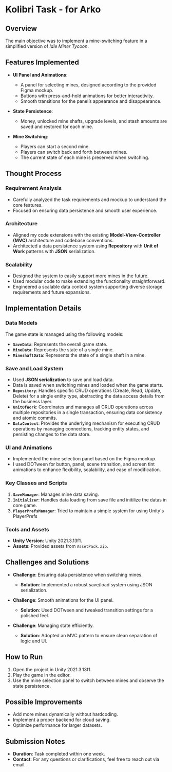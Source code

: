 # Kolibri Task - for Arko

## Overview
The main objective was to implement a mine-switching feature in a simplified version of *Idle Miner Tycoon*.

## Features Implemented
- **UI Panel and Animations**:
  - A panel for selecting mines, designed according to the provided Figma mockup.
  - Buttons with press-and-hold animations for better interactivity.
  - Smooth transitions for the panel’s appearance and disappearance.

- **State Persistence**:
  - Money, unlocked mine shafts, upgrade levels, and stash amounts are saved and restored for each mine.
    
- **Mine Switching**:
  - Players can start a second mine.
  - Players can switch back and forth between mines.
  - The current state of each mine is preserved when switching.




## Thought Process
### Requirement Analysis
- Carefully analyzed the task requirements and mockup to understand the core features.
- Focused on ensuring data persistence and smooth user experience.

### Architecture
- Aligned my code extensions with the existing **Model-View-Controller (MVC)** architecture and codebase conventions.
- Architected a data persistence system using **Repository** with **Unit of Work** patterns with **JSON** serialization.

### Scalability
- Designed the system to easily support more mines in the future.
- Used modular code to make extending the functionality straightforward.
- Engineered a scalable data context system supporting diverse storage requirements and future expansions.

## Implementation Details
### Data Models
The game state is managed using the following models:
- **`SaveData`**: Represents the overall game state.
- **`MineData`**: Represents the state of a single mine.
- **`MineshaftData`**: Represents the state of a single shaft in a mine.

### Save and Load System
- Used **JSON serialization** to save and load data.
- Data is saved when switching mines and loaded when the game starts.
- **`Repository`**: Handles specific CRUD operations (Create, Read, Update, Delete) for a single entity type, abstracting the data access details from the business layer.
- **`UnitOfWork`**: Coordinates and manages all CRUD operations across multiple repositories in a single transaction, ensuring data consistency and atomic commits.
- **`DataContext`**: Provides the underlying mechanism for executing CRUD operations by managing connections, tracking entity states, and persisting changes to the data store.

### UI and Animations
- Implemented the mine selection panel based on the Figma mockup.
- I used DOTween for button, panel, scene transition, and screen tint animations to enhance flexibility, scalability, and ease of modification.

### Key Classes and Scripts
1. **`SaveManager`**: Manages mine data saving.
2. **`Initializer`**: Handles data loading from save file and initilize the datas in core game.
3. **`PlayerPrefsManager`**: Tried to maintain a simple system for using Unity's PlayerPrefs

### Tools and Assets
- **Unity Version**: Unity 2021.3.13f1.
- **Assets**: Provided assets from `AssetPack.zip`.

## Challenges and Solutions
- **Challenge**: Ensuring data persistence when switching mines.
  - **Solution**: Implemented a robust save/load system using JSON serialization.

- **Challenge**: Smooth animations for the UI panel.
  - **Solution**: Used DOTween and tweaked transition settings for a polished feel.

- **Challenge**: Managing state efficiently.
  - **Solution**: Adopted an MVC pattern to ensure clean separation of logic and UI.

## How to Run
1. Open the project in Unity 2021.3.13f1.
2. Play the game in the editor.
3. Use the mine selection panel to switch between mines and observe the state persistence.

## Possible Improvements
- Add more mines dynamically without hardcoding.
- Implement a proper backend for cloud saving.
- Optimize performance for larger datasets.

## Submission Notes
- **Duration**: Task completed within one week.
- **Contact**: For any questions or clarifications, feel free to reach out via email.
